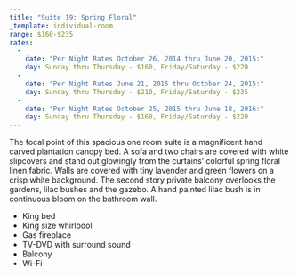 ```yaml
---
title: "Suite 19: Spring Floral"
_template: individual-room
range: $160-$235
rates:
  -
    date: "Per Night Rates October 26, 2014 thru June 20, 2015:"
    day: Sunday thru Thursday - $160, Friday/Saturday - $220
  -
    date: "Per Night Rates June 21, 2015 thru October 24, 2015:"
    day: Sunday thru Thursday - $210, Friday/Saturday - $235
  -
    date: "Per Night Rates October 25, 2015 thru June 18, 2016:"
    day: Sunday thru Thursday - $160, Friday/Saturday - $220
---
```


The focal point of this spacious one room suite is a magnificent hand carved plantation canopy bed. A sofa and two chairs are covered with white slipcovers and stand out glowingly from the curtains’ colorful spring floral linen fabric. Walls are covered with tiny lavender and green flowers on a crisp white background. The second story private balcony overlooks the gardens, lilac bushes and the gazebo. A hand painted lilac bush is in continuous bloom on the bathroom wall.
<div class="amenities">
  <ul class="amenities">
    <li>King bed</li>
    <li>King size whirlpool</li>
    <li>Gas fireplace</li>
    <li>TV-DVD with surround sound</li>
    <li>Balcony</li>
    <li>Wi-Fi</li>
  </ul>
</div>
